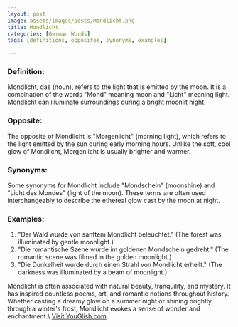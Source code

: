 ```yaml
---
layout: post
image: assets/images/posts/Mondlicht.png
title: Mondlicht
categories: [German Words]
tags: [definitions, opposites, synonyms, examples]

---
```


### Definition:
Mondlicht, das (noun), refers to the light that is emitted by the moon. It is a combination of the words "Mond" meaning moon and "Licht" meaning light. Mondlicht can illuminate surroundings during a bright moonlit night.

### Opposite:
The opposite of Mondlicht is "Morgenlicht" (morning light), which refers to the light emitted by the sun during early morning hours. Unlike the soft, cool glow of Mondlicht, Morgenlicht is usually brighter and warmer.

### Synonyms:
Some synonyms for Mondlicht include "Mondschein" (moonshine) and "Licht des Mondes" (light of the moon). These terms are often used interchangeably to describe the ethereal glow cast by the moon at night.

### Examples:
1. "Der Wald wurde von sanftem Mondlicht beleuchtet." (The forest was illuminated by gentle moonlight.)
2. "Die romantische Szene wurde im goldenen Mondschein gedreht." (The romantic scene was filmed in the golden moonlight.)
3. "Die Dunkelheit wurde durch einen Strahl von Mondlicht erhellt." (The darkness was illuminated by a beam of moonlight.)

Mondlicht is often associated with natural beauty, tranquility, and mystery. It has inspired countless poems, art, and romantic notions throughout history. Whether casting a dreamy glow on a summer night or shining brightly through a winter's frost, Mondlicht evokes a sense of wonder and enchantment.\ <a id="yg-widget-0" class="youglish-widget" data-query="Mondlicht" data-lang="german" data-components="8412" data-auto-start="0" data-bkg-color="theme_light" data-title="How%20to%20pronounce%20Mondlicht%20in%20German"  rel="nofollow" href="https://youglish.com">Visit YouGlish.com</a><script async src="https://youglish.com/public/emb/widget.js" charset="utf-8"></script>
